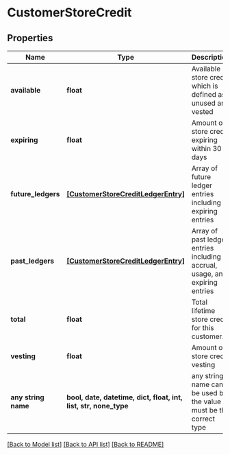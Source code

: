 # CustomerStoreCredit


## Properties
Name | Type | Description | Notes
------------ | ------------- | ------------- | -------------
**available** | **float** | Available store credit which is defined as unused and vested | [optional] 
**expiring** | **float** | Amount of store credit expiring within 30 days | [optional] 
**future_ledgers** | [**[CustomerStoreCreditLedgerEntry]**](CustomerStoreCreditLedgerEntry.md) | Array of future ledger entries including expiring entries | [optional] 
**past_ledgers** | [**[CustomerStoreCreditLedgerEntry]**](CustomerStoreCreditLedgerEntry.md) | Array of past ledger entries including accrual, usage, and expiring entries | [optional] 
**total** | **float** | Total lifetime store credit for this customer. | [optional] 
**vesting** | **float** | Amount of store credit vesting | [optional] 
**any string name** | **bool, date, datetime, dict, float, int, list, str, none_type** | any string name can be used but the value must be the correct type | [optional]

[[Back to Model list]](../README.md#documentation-for-models) [[Back to API list]](../README.md#documentation-for-api-endpoints) [[Back to README]](../README.md)


